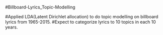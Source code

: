 #Billboard-Lyrics_Topic-Modelling


#Applied LDA(Latent Dirichlet allocation) to do topic modelling on billboard lyrics from 1965-2015.
#Expect to categorize lyrics to 10 topics in each 10 years. 
